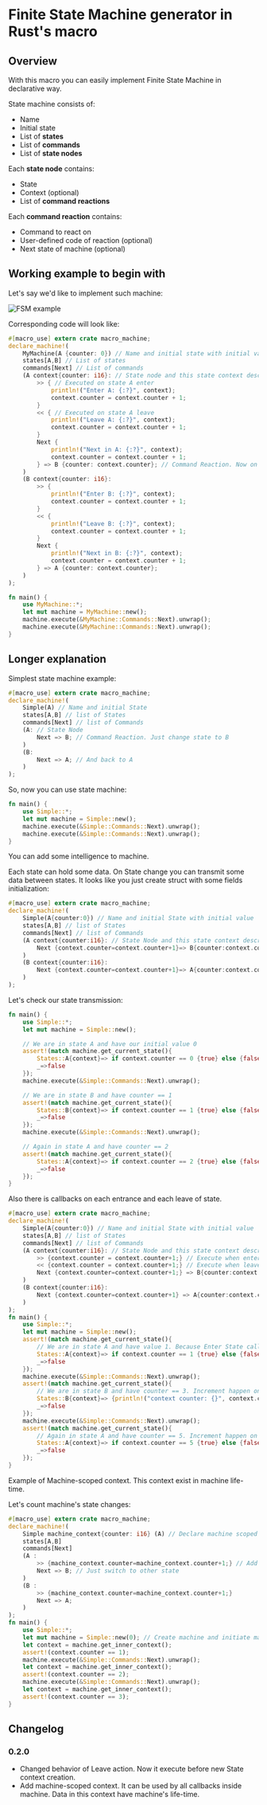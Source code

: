 # Finite State Machine generator in Rust's macro

## Overview

With this macro you can easily implement Finite State Machine in declarative way.

State machine consists of:

* Name
* Initial state
* List of **states**
* List of **commands**
* List of **state nodes**

Each **state node** contains:

* State
* Context (optional)
* List of **command reactions**

Each **command reaction** contains:

* Command to react on
* User-defined code of reaction (optional)
* Next state of machine (optional)

## Working example to begin with

Let's say we'd like to implement such machine:

![FSM example](http://www.plantuml.com/plantuml/proxy?src=https://gist.githubusercontent.com/goldenreign/e363fe08501362d9618f2012f1ddfe2f/raw/07bb4bc604a204e7bcef38154135ee8a14c10f5b/gistfile1.puml "FSM example")

Corresponding code will look like:

```rust
#[macro_use] extern crate macro_machine;
declare_machine!(
    MyMachine(A {counter: 0}) // Name and initial state with initial value
    states[A,B] // List of states
    commands[Next] // List of commands
    (A context{counter: i16}: // State node and this state context description with name binding
        >> { // Executed on state A enter
            println!("Enter A: {:?}", context);
            context.counter = context.counter + 1;
        }
        << { // Executed on state A leave
            println!("Leave A: {:?}", context);
            context.counter = context.counter + 1;
        }
        Next {
            println!("Next in A: {:?}", context);
            context.counter = context.counter + 1;
        } => B {counter: context.counter}; // Command Reaction. Now on command Next we add 1 to our context. Also we change state to B and init it with our counter value.
    )
    (B context{counter: i16}:
        >> {
            println!("Enter B: {:?}", context);
            context.counter = context.counter + 1;
        }
        << {
            println!("Leave B: {:?}", context);
            context.counter = context.counter + 1;
        }
        Next {
            println!("Next in B: {:?}", context);
            context.counter = context.counter + 1;
        } => A {counter: context.counter};
    )
);

fn main() {
    use MyMachine::*;
    let mut machine = MyMachine::new();
    machine.execute(&MyMachine::Commands::Next).unwrap();
    machine.execute(&MyMachine::Commands::Next).unwrap();
}
```

## Longer explanation

Simplest state machine example:

```rust
#[macro_use] extern crate macro_machine;
declare_machine!(
    Simple(A) // Name and initial State
    states[A,B] // list of States
    commands[Next] // list of Commands
    (A: // State Node
        Next => B; // Command Reaction. Just change state to B
    )
    (B:
        Next => A; // And back to A
    )
);
```

So, now you can use state machine:

```rust
fn main() {
    use Simple::*;
    let mut machine = Simple::new();
    machine.execute(&Simple::Commands::Next).unwrap();
    machine.execute(&Simple::Commands::Next).unwrap();
}
```

You can add some intelligence to machine.

Each state can hold some data. On State change you can transmit some data between states.
It looks like you just create struct with some fields initialization:

```rust
#[macro_use] extern crate macro_machine;
declare_machine!(
    Simple(A{counter:0}) // Name and initial State with initial value
    states[A,B] // list of States
    commands[Next] // list of Commands
    (A context{counter:i16}: // State Node and this state context description with binding name
        Next {context.counter=context.counter+1}=> B{counter:context.counter}; // Command Reaction. Now on command Next we add 1 to our context. Also we change state to B and init it with our x value.
    )
    (B context{counter:i16}:
        Next {context.counter=context.counter+1}=> A{counter:context.counter};
    )
);
```

Let's check our state transmission:

```rust
fn main() {
    use Simple::*;
    let mut machine = Simple::new();

    // We are in state A and have our initial value 0
    assert!(match machine.get_current_state(){
        States::A{context}=> if context.counter == 0 {true} else {false},
        _=>false
    });
    machine.execute(&Simple::Commands::Next).unwrap();

    // We are in state B and have counter == 1
    assert!(match machine.get_current_state(){
        States::B{context}=> if context.counter == 1 {true} else {false},
        _=>false
    });
    machine.execute(&Simple::Commands::Next).unwrap();

    // Again in state A and have counter == 2
    assert!(match machine.get_current_state(){
        States::A{context}=> if context.counter == 2 {true} else {false},
        _=>false
    });
}
```

Also there is callbacks on each entrance and each leave of state.

```rust
#[macro_use] extern crate macro_machine;
declare_machine!(
    Simple(A{counter:0}) // Name and initial State with initial value
    states[A,B] // list of States
    commands[Next] // list of Commands
    (A context{counter:i16}: // State Node and this state context description with binding name
        >> {context.counter = context.counter+1;} // Execute when enter state A
        << {context.counter = context.counter+1;} // Execute when leave state A
        Next {context.counter=context.counter+1;} => B{counter:context.counter}; // Command Reaction. Now on command Next we add 1 to our context. Also we change state to B and init it with our x value.
    )
    (B context{counter:i16}:
        Next {context.counter=context.counter+1} => A{counter:context.counter};
    )
);
fn main() {
    use Simple::*;
    let mut machine = Simple::new();
    assert!(match machine.get_current_state(){
        // We are in state A and have value 1. Because Enter State callback executed.
        States::A{context}=> if context.counter == 1 {true} else {false},
        _=>false
    });
    machine.execute(&Simple::Commands::Next).unwrap();
    assert!(match machine.get_current_state(){
        // We are in state B and have counter == 3. Increment happen on User Code execution and execution of Leave state callback.
        States::B{context}=> {println!("context counter: {}", context.counter);if context.counter == 3 {true} else {false}},
        _=>false
    });
    machine.execute(&Simple::Commands::Next).unwrap();
    assert!(match machine.get_current_state(){
        // Again in state A and have counter == 5. Increment happen on User Code execution and on state A enter.
        States::A{context}=> if context.counter == 5 {true} else {false},
        _=>false
    });
}
```

Example of Machine-scoped context. This context exist in machine life-time.

Let's count machine's state changes:

```rust
#[macro_use] extern crate macro_machine;
declare_machine!(
    Simple machine_context{counter: i16} (A) // Declare machine scoped context
    states[A,B]
    commands[Next]
    (A :
        >> {machine_context.counter=machine_context.counter+1;} // Add 1 when enter in state
        Next => B; // Just switch to other state
    )
    (B :
        >> {machine_context.counter=machine_context.counter+1;}
        Next => A;
    )
);
fn main() {
    use Simple::*;
    let mut machine = Simple::new(0); // Create machine and initiate machine context by 0
    let context = machine.get_inner_context();
    assert!(context.counter == 1);
    machine.execute(&Simple::Commands::Next).unwrap();
    let context = machine.get_inner_context();
    assert!(context.counter == 2);
    machine.execute(&Simple::Commands::Next).unwrap();
    let context = machine.get_inner_context();
    assert!(context.counter == 3);
}
```

## Changelog

### 0.2.0

* Changed behavior of Leave action. Now it execute before new State context creation.
* Add machine-scoped context. It can be used by all callbacks inside machine. Data in this context have machine's life-time.
